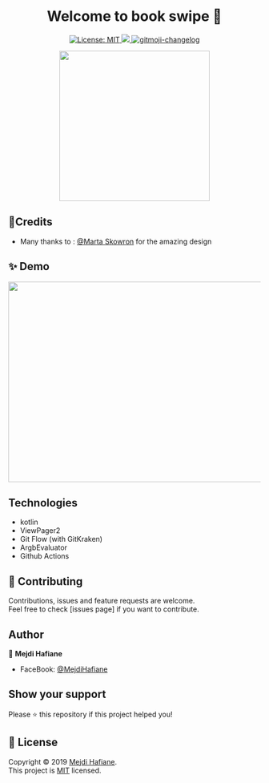 <h1 align="center">Welcome to book swipe 👋</h1>
<p align="center">
 <a href="https://github.com/kefranabg/readme-md-generator/blob/master/LICENSE">
    <img alt="License: MIT" src="https://img.shields.io/badge/license-MIT-yellow.svg" target="_blank" />
  </a>
  <a href="https://codecov.io/gh/kefranabg/readme-md-generator">
    <img src="https://codecov.io/gh/kefranabg/readme-md-generator/branch/master/graph/badge.svg" />
  </a>
  <a href="https://github.com/frinyvonnick/gitmoji-changelog">
    <img src="https://img.shields.io/badge/changelog-gitmoji-brightgreen.svg" alt="gitmoji-changelog">
  </a>
 
 
</p>

<p align="center">
<img src="https://github.com/mejdi14/BooksSwipe/blob/master/images/books.png" height="300" width="300" >
	</p>
	
## :art:Credits
- Many thanks to : [@Marta Skowron](https://dribbble.com/skowrony) for the amazing design

## ✨ Demo
<p align="center">
<img src="https://github.com/mejdi14/BooksSwipe/blob/master/images/preview.gif" height="400" width="550" >
	</p>
	
	
## Technologies
- kotlin
- ViewPager2
- Git Flow (with GitKraken)
- ArgbEvaluator
- Github Actions
	
## 🤝 Contributing

Contributions, issues and feature requests are welcome.<br />
Feel free to check [issues page] if you want to contribute.<br />


## Author

👤 **Mejdi Hafiane**

- FaceBook: [@MejdiHafiane](https://www.facebook.com/mejdi.marshall)

## Show your support

Please ⭐️ this repository if this project helped you!


## 📝 License

Copyright © 2019 [Mejdi Hafiane](https://github.com/mejdi14).<br />
This project is [MIT](https://github.com/mejdi14/readme-md-generator/blob/master/LICENSE) licensed.


